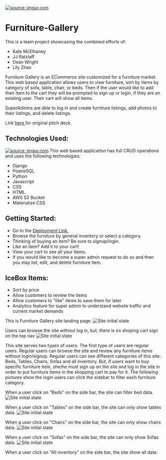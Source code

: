 <a href="https://imgur.com/I7QcQy6"><img src="https://i.imgur.com/I7QcQy6l.png?1" title="source: imgur.com" /></a>
# Furniture-Gallery

This is a team project showcasing the combined efforts of:

* Kate McElhaney
* JJ Ratzlaff
* Dean Wright
* Lily Zhao

Furniture Gallery is an ECommerce site customized for a furniture market. This web based application allows users to view furniture, sort by items by category of sofa, table, chair, or beds. Then if the user would like to add their item to the cart they will be prompted to sign up or login, if they are an existing user. Their cart will show all items.


SuperAdmins are able to log in and create furniture listings, add photos to their listings, and delete listings.


Link <a href="https://docs.google.com/presentation/d/1Oo1V7HJ7klWfCROy4JkH_nZ-qNPH9DPdQ6GM67DtxWE/edit?usp=sharing"> here </a> for original pitch deck.


## Technologies Used:
<a href="https://imgur.com/CCWFi9s"><img src="https://i.imgur.com/CCWFi9s.png" title="source: imgur.com" /></a>
This web based application has full CRUD operations and uses the following technologies:


* Django
* PostreSQL
* Python
* Javascript
* CSS
* HTML
* AWS S3 Bucket
* Materialize CSS






## Getting Started:


* Go to the <a href="#">  Deployment Link.</a>
* Browse the furniture by general inventory or select a category.
* Thinking of buying an item? Be sure to signup/login.
* Like an item? Add it to your cart!
* View your cart to see all your items.
* If you would like to become a super admin request to do so and then you may list, edit, and delete furniture item.




## IceBox Items:
* Sort by price
* Allow customers to review the items
* Allow customers to "like" items to save them for later
* Analytics feature for super admin to understand website traffic and current market demands



This is Furniture Gallery site landing page. 
![Site initial state](https://i.imgur.com/iU877xv.png)

Users can browse the site without log in, but, there is no shoping cart sign on the top nav
![Site initial state](https://i.imgur.com/YqLmXEK.png)


This site serves two types of users. The first type of users are regular users. Regular users can browse 
the site and review any furniture items without login/signup. Regular users can see different categories of this site:
Beds, Tables, Chairs, Sofas and all inventory. But, if users want to buy specific furniture item, she/he must sign up on the site and log in the site in 
order to put furniture items in the shopping cart to pay for it. The following pictures show the login users can click the sidebar to filter each furniture category. 

When a user click on "Beds" on the side bar, the site can filter bed data. 
![Site initial state](https://i.imgur.com/UKJepLv.png)

When a user click on "Tables" on the side bar, the site can only show tables data. 
![Site initial state](https://i.imgur.com/QKHoG90.png)

When a user click on "Chairs" on the side bar, the site can only show chairs data. 
![Site initial state](https://i.imgur.com/nOrc98A.png)

When a user click on "Sofas" on the side bar, the site can only show Sofas data. 
![Site initial state](https://i.imgur.com/IWQCo44.png)

When a user click on "All inventory" on the side bar, the site show all data. 